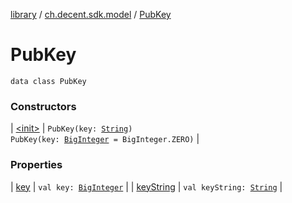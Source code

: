 [library](../../index.md) / [ch.decent.sdk.model](../index.md) / [PubKey](./index.md)

# PubKey

`data class PubKey`

### Constructors

| [&lt;init&gt;](-init-.md) | `PubKey(key: `[`String`](https://kotlinlang.org/api/latest/jvm/stdlib/kotlin/-string/index.html)`)`<br>`PubKey(key: `[`BigInteger`](http://docs.oracle.com/javase/6/docs/api/java/math/BigInteger.html)` = BigInteger.ZERO)` |

### Properties

| [key](key.md) | `val key: `[`BigInteger`](http://docs.oracle.com/javase/6/docs/api/java/math/BigInteger.html) |
| [keyString](key-string.md) | `val keyString: `[`String`](https://kotlinlang.org/api/latest/jvm/stdlib/kotlin/-string/index.html) |

